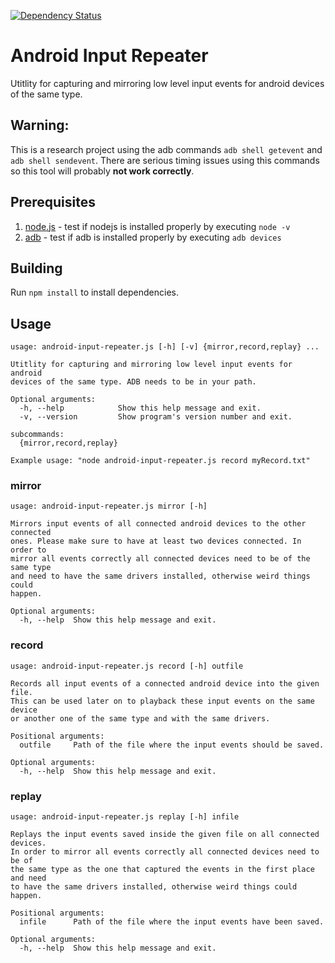 [![Dependency Status](https://gemnasium.com/cemrich/android-input-repeater.svg)](https://gemnasium.com/cemrich/android-input-repeater)

# Android Input Repeater
Utitlity for capturing and mirroring low level input events for android devices of the same type.

## Warning:
This is a research project using the adb commands ```adb shell getevent``` and ```adb shell sendevent```. There are serious timing issues using this commands so this tool will probably **not work correctly**.

## Prerequisites
1. [node.js](https://nodejs.org/) - test if nodejs is installed properly by executing ```node -v```
1. [adb](https://developer.android.com/sdk/installing/index.html?pkg=tools) - test if adb is installed properly by executing ```adb devices```

## Building
Run ```npm install``` to install dependencies.

## Usage
```
usage: android-input-repeater.js [-h] [-v] {mirror,record,replay} ...

Utitlity for capturing and mirroring low level input events for android
devices of the same type. ADB needs to be in your path.

Optional arguments:
  -h, --help            Show this help message and exit.
  -v, --version         Show program's version number and exit.

subcommands:
  {mirror,record,replay}

Example usage: "node android-input-repeater.js record myRecord.txt"
```
### mirror
```
usage: android-input-repeater.js mirror [-h]

Mirrors input events of all connected android devices to the other connected
ones. Please make sure to have at least two devices connected. In order to
mirror all events correctly all connected devices need to be of the same type
and need to have the same drivers installed, otherwise weird things could
happen.

Optional arguments:
  -h, --help  Show this help message and exit.
```

### record
```
usage: android-input-repeater.js record [-h] outfile

Records all input events of a connected android device into the given file.
This can be used later on to playback these input events on the same device
or another one of the same type and with the same drivers.

Positional arguments:
  outfile     Path of the file where the input events should be saved.

Optional arguments:
  -h, --help  Show this help message and exit.
```

### replay
```
usage: android-input-repeater.js replay [-h] infile

Replays the input events saved inside the given file on all connected devices.
In order to mirror all events correctly all connected devices need to be of
the same type as the one that captured the events in the first place and need
to have the same drivers installed, otherwise weird things could happen.

Positional arguments:
  infile      Path of the file where the input events have been saved.

Optional arguments:
  -h, --help  Show this help message and exit.
```
